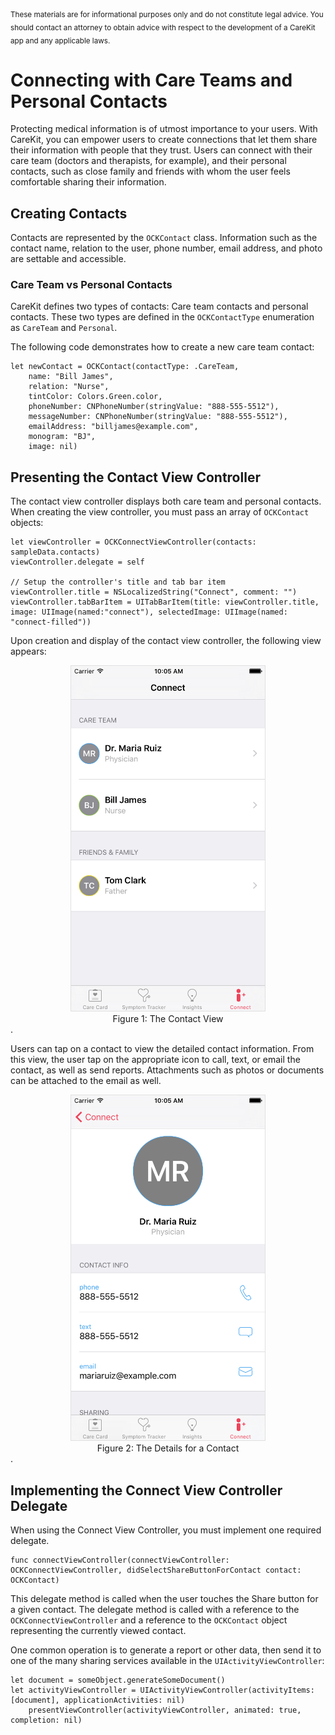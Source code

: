 <br/>
<sub>These materials are for informational purposes only and do not constitute legal advice. You should contact an attorney to obtain advice with respect to the development of a CareKit app and any applicable laws.</sub>

# Connecting with Care Teams and Personal Contacts
Protecting medical information is of utmost importance to your users. With CareKit, you can empower users to create connections that let them share their information with people that they trust. Users can connect with their care team (doctors and therapists, for example), and their personal contacts, such as close family and friends with whom the user feels comfortable sharing their information.

## Creating Contacts
Contacts are represented by the `OCKContact` class. Information such as the contact name, relation to the user, phone number, email address, and photo are settable and accessible.

### Care Team vs Personal Contacts
CareKit defines two types of contacts: Care team contacts and personal contacts. These two types are defined in the `OCKContactType` enumeration as `CareTeam` and `Personal`.

The following code demonstrates how to create a new care team contact:

```
let newContact = OCKContact(contactType: .CareTeam,
    name: "Bill James",
    relation: "Nurse",
    tintColor: Colors.Green.color,
    phoneNumber: CNPhoneNumber(stringValue: "888-555-5512"),
    messageNumber: CNPhoneNumber(stringValue: "888-555-5512"),
    emailAddress: "billjames@example.com",
    monogram: "BJ",
    image: nil)
```

## Presenting the Contact View Controller
The contact view controller displays both care team and personal contacts. When creating the view controller, you must pass an array of `OCKContact` objects:

```
let viewController = OCKConnectViewController(contacts: sampleData.contacts)
viewController.delegate = self
        
// Setup the controller's title and tab bar item
viewController.title = NSLocalizedString("Connect", comment: "")
viewController.tabBarItem = UITabBarItem(title: viewController.title, image: UIImage(named:"connect"), selectedImage: UIImage(named: "connect-filled"))
```

Upon creation and display of the contact view controller, the following view appears:

<center><img src="ConnectingWithCareTeamsAndPersonalContactsImages/ContactsView.png" style="border: solid #e0e0e0 1px;" width="310px" alt="Contacts View"/> 
<figcaption>Figure 1: The Contact View</figcaption></center>.

Users can tap on a contact to view the detailed contact information. From this view, the user tap on the appropriate icon to call, text, or email the contact, as well as send reports. Attachments such as photos or documents can be attached to the email as well.

<center><img src="ConnectingWithCareTeamsAndPersonalContactsImages/ContactDetails.png" style="border: solid #e0e0e0 1px;" width="310px" alt="Contacts View"/> 
<figcaption>Figure 2: The Details for a Contact</figcaption></center>.


## Implementing the Connect View Controller Delegate

When using the Connect View Controller, you must implement one required delegate.

```
func connectViewController(connectViewController: OCKConnectViewController, didSelectShareButtonForContact contact: OCKContact)
```

This delegate method is called when the user touches the Share button for a given contact. The delegate method is called with a reference to the `OCKConnectViewController` and a reference to the `OCKContact` object representing the currently viewed contact.

One common operation is to generate a report or other data, then send it to one of the many sharing services available in the `UIActivityViewController`:

```
let document = someObject.generateSomeDocument()
let activityViewController = UIActivityViewController(activityItems: [document], applicationActivities: nil)     
	presentViewController(activityViewController, animated: true, completion: nil)
```
